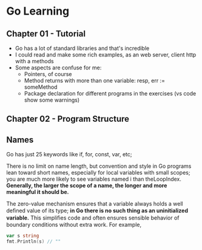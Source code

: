 # Go Learning

## Chapter 01 - Tutorial

- Go has a lot of standard libraries and that's incredible
- I could read and make some rich examples, as an web server, client http with a methods
- Some aspects are confuse for me:
  - Pointers, of course
  - Method returns with more than one variable: resp, err := someMethod
  - Package declaration for different programs in the exercises (vs code show some warnings)

## Chapter 02 - Program Structure

## Names
Go has just 25 keywords like if, for, const, var, etc;

There is no limit on name length, but convention and style in Go programs lean toward short names, especially for local variables with small scopes; you are much more likely to see variables named i than theLoopIndex. **Generally, the larger the scope of a name, the longer and more meaningful it should be.**

The zero-value mechanism ensures that a variable always holds a well deﬁned value of its type;
**in Go there is no such thing as an uninitialized variable.** This simpliﬁes code and often ensures sensible behavior of boundary conditions without extra work. For example,

```go
var s string
fmt.Println(s) // ""
```